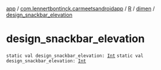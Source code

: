 [app](../../../index.md) / [com.lennertbontinck.carmeetsandroidapp](../../index.md) / [R](../index.md) / [dimen](index.md) / [design_snackbar_elevation](./design_snackbar_elevation.md)

# design_snackbar_elevation

`static val design_snackbar_elevation: `[`Int`](https://kotlinlang.org/api/latest/jvm/stdlib/kotlin/-int/index.html)
`static val design_snackbar_elevation: `[`Int`](https://kotlinlang.org/api/latest/jvm/stdlib/kotlin/-int/index.html)